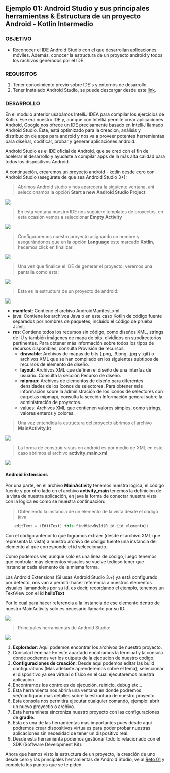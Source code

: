 ## Ejemplo 01: Android Studio y sus principales herramientas & Estructura de un proyecto Android - Kotlin Intermedio

### OBJETIVO

- Reconocer el IDE Android Studio con el que desarrollan aplicaciones móviles. Además,  conocer la estructura de un proyecto android y todos los rachivos generados por el IDE

### REQUISITOS

1. Tener conocimiento previo sobre IDE's y entornos de desarrollo.
2. Tener Instalado Android Studio, se puede descargar desde este [link](https://developer.android.com/studio).

### DESARROLLO

En el modulo anterior usabámos IntelliJ IDEA para compilar los ejercicios de Kotlin. Ese era nuestro IDE y, aunque con IntelliJ permite crear aplicaciones Android, Google nos ofrece un IDE precisamente basado en IntelliJ llamado Android Studio. Éste, está optimizado para la creacion, análisis y distribución de apps para android y nos va a proveer potentes herremientas para diseñar, codificar, probar y generar aplicaciones android.

Android Studio es el IDE oficial de Android, que se creó con el fin de acelerar el desarrollo y ayudarte a compilar apps de la más alta calidad para todos los dispositivos Android.

A continuación, crearemos un proyecto android - kotlin desde cero con Android Studio (asegúrate de que sea Android Studio 3+):

>Abrimos Android studio y nos aparecerá la siguiente ventana, ahí seleccionamos la opción **Start a new Android Studio Project**

![](https://github.com/beduExpert/B1-Kotlin-Intermedio/blob/master/Sesion-01/Ejemplo-01/Images/1.png)

>En esta ventana nuestro IDE nos suguiere templates de proyectos, en esta ocasión vamos a seleccionar **Empty Activity**

![](https://github.com/beduExpert/B1-Kotlin-Intermedio/blob/master/Sesion-01/Ejemplo-01/Images/2.png)

>Configuraremos nuestro proyecto asignando un nombre y asegurándonos que en la opción **Language** este marcado **Kotlin**, hecemos click en finalizar.

![](https://github.com/beduExpert/B1-Kotlin-Intermedio/blob/master/Sesion-01/Ejemplo-01/Images/3.png)

>Una vez que finalice el IDE de generar el proyecto, veremos una pantalla como esta:

![](https://github.com/beduExpert/B1-Kotlin-Intermedio/blob/master/Sesion-01/Ejemplo-01/Images/4.png)

>Esta es la estructura de un proyecto de android:

![](https://github.com/beduExpert/B1-Kotlin-Intermedio/blob/master/Sesion-01/Ejemplo-01/Images/5.png)

- **manifest**: Contiene el archivo AndroidManifest.xml.
- java: Contiene los archivos Java o en este caso Kotlin de código fuente separados por nombres de paquetes, incluido el código de prueba JUnit.
- **res**: Contiene todos los recursos sin código, como diseños XML, strings de IU y también imágenes de mapa de bits, divididos en subdirectorios pertinentes. Para obtener más información sobre todos los tipos de recursos disponibles, consulta Provisión de recursos.
	- **drawable**: Archivos de mapas de bits (.png, .9.png, .jpg y .gif) o archivos XML que se han compilado en los siguientes subtipos de recursos de elemento de diseño.
	- **layout**: Archivos XML que definen el diseño de una interfaz de usuario. Consulta la sección Recurso de diseño.
	- **mipmap**: Archivos de elementos de diseño para diferentes densidades de los íconos de selectores. Para obtener más información sobre la administración de los íconos de selectores con carpetas mipmap/, consulta la sección Información general sobre la administración de proyectos.
	- values: Archivos XML que contienen valores simples, como strings, valores enteros y colores.

>Una vez entendida la estructura del proyecto abrimos el archivo **MainActivity.kt**

![](https://github.com/beduExpert/B1-Kotlin-Intermedio/blob/master/Sesion-01/Ejemplo-01/Images/5.1.png)

>La forma de construir vistas en android es por medio de XML en este caso abrimos el archivo **activity_main.xml**

![](https://github.com/beduExpert/B1-Kotlin-Intermedio/blob/master/Sesion-01/Ejemplo-01/Images/6.png)

#### Android Extensions

Por una parte, en el archivo **MainActivity** tenemos nuestra lógica, el código fuente y por otro lado en el archivo **activity_main** tenemos la definición de la vista de nuestra aplicación, en java la forma de conectar nuestra vista con la lógica es como se muestra continuación: 

>Obteniendo la instancia de un elemento de la vista desde el código java
```kotlin
	editText = (EditText) this.findViewById(R.id.{id_elemento})
```

Con el código anterior lo que logramos extraer (desde el archivo XML que representa la vista) a nuestro archivo de código fuente una instancia del elemento al que corresponde el id seleccionado.

Como podemos ver, aunque solo es una linea de código, luego tenemos que controlar más elementos visuales se vuelve tedioso tener que instanciar cada elemento de la misma forma.

Las Android Extensions (Si usas Android Studio 3.+) ya está configurado por defecto, nos van a permitir hacer referencia a nuestros elementos visuales llamandolos por su id, es decir, recordando el ejemplo, tenemos un TextView con el id **helloText** 

Por lo cual para hacer referencia a la instancia de ese elemento dentro de nuestro MainActivity solo es necesario llamarlo por su ID:

![](https://github.com/beduExpert/B1-Kotlin-Intermedio/blob/master/Sesion-01/Ejemplo-01/Images/7.png)

>Principales herramientas de Android Studio:

![](https://github.com/beduExpert/B1-Kotlin-Intermedio/blob/master/Sesion-01/Ejemplo-01/Images/8.png)

1. **Explorador**: Aqui podemos encontrar los archivos de nuestro proyecto.
2. Consola/Terminal: En este apartado encotramos la terminal y la consola donde podremos ver los outputs de la ejecucion de nuestro codigo.
3. **Configuraciones de creación**: Desde aquí podemos editar las build configurations (Más adelante aprenderemos sobre el tema), seleccionar el dispositivo ya sea virtual o físico en el cual ejecutaremos nuestra aplicacion.
4. Encontramos los controles de ejecución, reinicio, debug etc...
5. Esta herramienta nos abrirá una ventana en donde podremos ver/configurar más detalles sobre la estructura de nuestro proyecto.
6. Esta consola nos permitirá ejecutar cualquier comando, ejemplo: abrir un nuevo proyectio o archivo.
7. Esta herramineta sincroniza nuestro proyecto con las configuraciones de **gradle**.
8. Esta es una de las herramientas mas importantes pues desde aqui podremos crear dispositivos virtuales para poder probar nuestras aplicaciones sin necesidad de tener un dispositivo real.
9. Desde esta herramienta podemos gestionar todo lo relacionado con el SDK (Software Development Kit).

Ahora que hemos visto la estructura de un proyecto, la creación de uno desde cero y las principales herramientas de Android Studio, ve al [Reto 01](/../../tree/master/Sesion-01/Reto-01/) y completa los puntos que se te piden.
